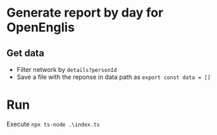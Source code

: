 # Generate report by day for OpenEnglis

## Get data
* Filter network by `details?personId`
* Save a file with the reponse in data path as ` export const data = [] `

# Run
Execute `npx ts-node .\index.ts`